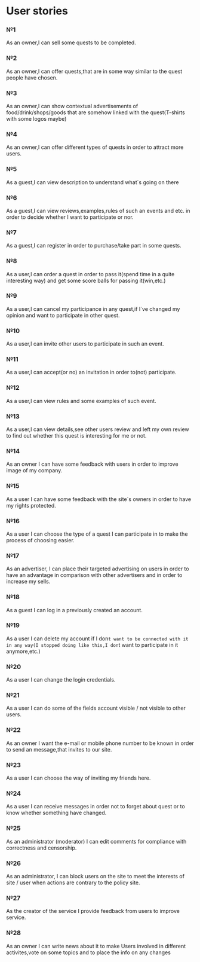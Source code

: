 ﻿# User stories

### №1

As an owner,I can sell some quests to be completed.

### №2

As an owner,I can offer quests,that are in some way similar to the quest people have chosen.

### №3

As an owner,I can show contextual advertisements of food/drink/shops/goods that are somehow linked with the quest(T-shirts with some logos maybe)

### №4

As an owner,I can offer different types of quests in order to attract more users.

### №5

As a guest,I can view description to understand what`s going on there

### №6

As a guest,I can view reviews,examples,rules of such an events and etc. in order to decide whether I want to participate or nor.

### №7

As a guest,I can register in order to purchase/take part in some quests.

### №8

As a user,I can order a quest in order to pass it(spend time in a quite interesting way) and get some score balls for passing it(win,etc.)

### №9

As a user,I can cancel my participance in any quest,if I`ve changed my opinion and want to participate in other quest.

### №10

As a user,I can invite other users to participate in such an event.

### №11

As a user,I can accept(or no) an invitation in order to(not) participate.

### №12

As a user,I can view rules and some examples of such event.

### №13

As a user,I can view details,see other users review and left my own review to find out whether this quest is interesting for me or not.

### №14

As an owner I can have some feedback with users in order to improve image of my company.

### №15

As a user I can have some feedback with the site`s owners in order to have my rights protected.

### №16

As a user I can choose the type of a quest I can participate in to make the process of choosing easier.

### №17

As an advertiser, I can place their targeted advertising on users in order to have an advantage in comparison with other advertisers and in order to increase my sells.

### №18

As a guest I can log in a previously created an account.

### №19

As a user I can delete my account if I don`t want to be connected with it in any way(I stopped doing like this,I don`t want to participate in it anymore,etc.)

### №20

As a user I can change the login credentials.

### №21

As a user I can do some of the fields account visible / not visible to other users.

### №22

As an owner I want the e-mail or mobile phone number to be known in order to send an message,that invites to our site.

### №23

As a user I can choose the way of inviting my friends here.

### №24

As a user I can receive messages in order not to forget about quest or to know whether something have changed.

### №25
As an administrator (moderator) I can edit comments for compliance with correctness and censorship.

### №26

As an administrator, I can block users on the site to meet the interests of site / user when actions are contrary to the policy site.

### №27

As the creator of the service I provide feedback from users to improve service.

### №28

As an owner I can write news about it to make Users involved in different activites,vote on some topics and to place the info on any changes

